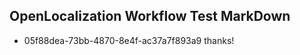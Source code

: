 ## OpenLocalization Workflow Test MarkDown
* 05f88dea-73bb-4870-8e4f-ac37a7f893a9 thanks!

<!--HONumber=Jul16_HO5-->


